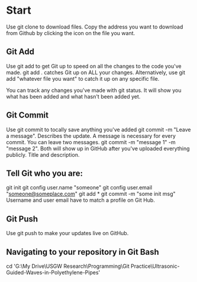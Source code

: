 # Start

Use git clone to download files. Copy the address you want to download from Github by clicking the icon on the file you want.

## Git Add
Use git add to get Git up to speed on all the changes to the code you've made.
git add . catches Git up on ALL your changes.
Alternatively, use git add "whatever file you want" to catch it up on any specific file.

You can track any changes you've made with git status. It will show you what has been added and what hasn't been added yet. 

## Git Commit
Use git commit to tocally save anything you've added
git commit -m "Leave a message". Describes the update. A message is necessary for every commit.
You can leave two messages. git commit -m "message 1" -m "message 2". Both will show up in GitHub after you've uploaded everything publicly. Title and description.

## Tell Git who you are:
git init
git config user.name "someone"
git config user.email "someone@someplace.com"
git add *
git commit -m "some init msg"
Username and user email have to match a profile on Git Hub.

## Git Push
Use git push to make your updates live on GitHub. 

## Navigating to your repository in Git Bash
cd 'G:\My Drive\USGW Research\Programming\Git Practice\Ultrasonic-Guided-Waves-in-Polyethylene-Pipes'
